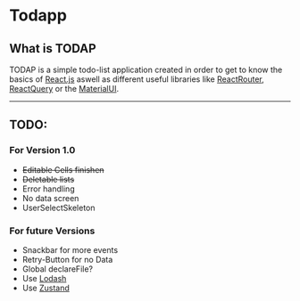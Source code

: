 # Todapp

## What is TODAP

TODAP is a simple todo-list application created in order to get to know the basics of [React.js](https://react.dev/) aswell as different useful libraries like [ReactRouter](https://reactrouter.com/en/main), [ReactQuery](https://tanstack.com/query/latest) or the [MaterialUI](https://mui.com/).

---

## TODO:

### For Version 1.0

- ~~Editable Cells finishen~~
- ~~Deletable lists~~
- Error handling
- No data screen
- UserSelectSkeleton

### For future Versions

- Snackbar for more events
- Retry-Button for no Data
- Global declareFile?
- Use [Lodash](https://lodash.com/)
- Use [Zustand](https://docs.pmnd.rs/zustand/getting-started/introduction)
